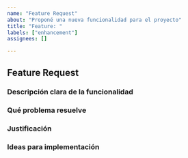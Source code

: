 ```yaml
---
name: "Feature Request"
about: "Proponé una nueva funcionalidad para el proyecto"
title: "Feature: "
labels: ["enhancement"]
assignees: []

---
```


## Feature Request

### Descripción clara de la funcionalidad
<!-- ¿Qué funcionalidad te gustaría ver implementada? -->

### Qué problema resuelve
<!-- Explicá qué situación actual no resuelve el sistema -->

### Justificación
<!-- ¿Por qué es importante esta funcionalidad? ¿Qué valor aporta? -->

### Ideas para implementación
<!-- ¿Tenés alguna sugerencia de cómo se podría implementar? -->
